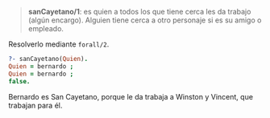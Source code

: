 > **sanCayetano/1**: es quien a todos los que tiene cerca les da trabajo (algún encargo). 
> Alguien tiene cerca a otro personaje si es su amigo o empleado. 

Resolverlo mediante `forall/2`.

``` prolog
?- sanCayetano(Quien).
Quien = bernardo ;
Quien = bernardo ;
false.
```

Bernardo es San Cayetano, porque le da trabaja a Winston y Vincent, que trabajan para él.